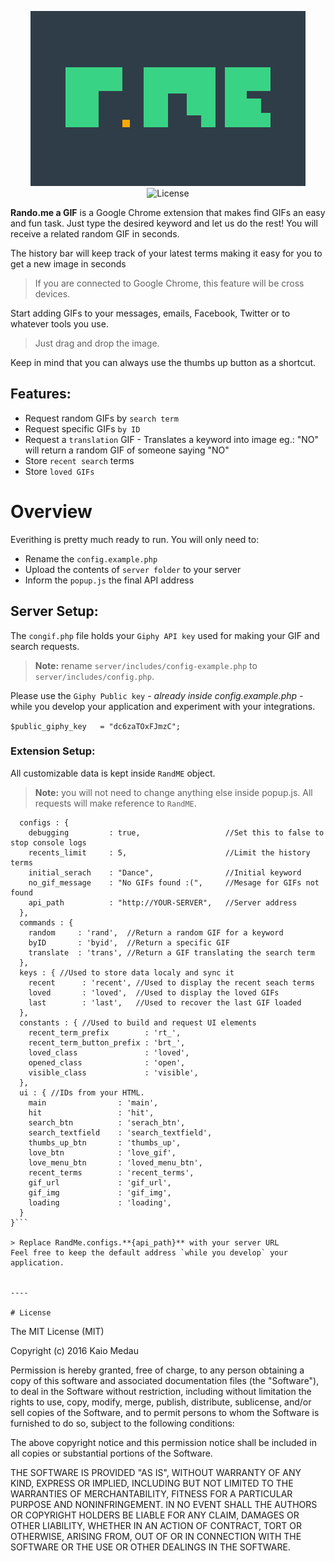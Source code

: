 <p align="center">
   <img src="https://raw.githubusercontent.com/kaiomedau/rando-me/master/google-chrome/layout/Chrome-Store/store_rando_tile_440.png" alt="Rando.me a GIF" /><br/>
   <img alt="License" src="https://img.shields.io/badge/license-MIT-blue.svg" />
</p>

**Rando.me a GIF** is a Google Chrome extension that makes find GIFs an easy and fun task. Just type the desired keyword and let us do the rest! You will receive a related random GIF in seconds.

The history bar will keep track of your latest terms making it easy for you to get a new image in seconds
> If you are connected to Google Chrome, this feature will be cross devices.

Start adding GIFs to your messages, emails, Facebook, Twitter or to whatever tools you use.
> Just drag and drop the image.

Keep in mind that you can always use the thumbs up button as a shortcut.

## Features:
- Request random GIFs by `search term`
- Request specific GIFs `by ID`
- Request a `translation` GIF - Translates a keyword into image eg.: "NO" will return a random GIF of someone saying "NO"
- Store `recent search` terms
- Store `loved GIFs`


# Overview
Everithing is pretty much ready to run.
You will only need to:
- Rename the `config.example.php`
- Upload the contents of `server folder` to your server
- Inform the `popup.js` the final API address


## Server Setup:
The `congif.php` file holds your `Giphy API key` used for making your GIF and search requests.
> **Note:** rename `server/includes/config-example.php` to `server/includes/config.php`.

Please use the `Giphy Public key` - *already inside config.example.php* - while you develop your application and experiment with your integrations.

```$public_giphy_key   = "dc6zaTOxFJmzC";```


### Extension Setup:
All customizable data is kept inside `RandME` object.
> **Note:** you will not need to change anything else inside popup.js. All requests will make reference to `RandME`.

```var RandME = {
  configs : {
    debugging         : true,                   //Set this to false to stop console logs
    recents_limit     : 5,                      //Limit the history terms
    initial_serach    : "Dance",                //Initial keyword
    no_gif_message    : "No GIFs found :(",     //Mesage for GIFs not found
    api_path          : "http://YOUR-SERVER",   //Server address
  },
  commands : {
    random     : 'rand',  //Return a random GIF for a keyword
    byID       : 'byid',  //Return a specific GIF
    translate  : 'trans', //Return a GIF translating the search term
  },
  keys : { //Used to store data localy and sync it
    recent      : 'recent', //Used to display the recent seach terms
    loved       : 'loved',  //Used to display the loved GIFs
    last        : 'last',   //Used to recover the last GIF loaded
  },
  constants : { //Used to build and request UI elements
    recent_term_prefix        : 'rt_',
    recent_term_button_prefix : 'brt_',
    loved_class               : 'loved',
    opened_class              : 'open',
    visible_class             : 'visible',
  },
  ui : { //IDs from your HTML.
    main                : 'main',
    hit                 : 'hit',
    search_btn          : 'serach_btn',
    search_textfield    : 'search_textfield',
    thumbs_up_btn       : 'thumbs_up',
    love_btn            : 'love_gif',
    love_menu_btn       : 'loved_menu_btn',
    recent_terms        : 'recent_terms',
    gif_url             : 'gif_url',
    gif_img             : 'gif_img',
    loading             : 'loading',
  }
}```

> Replace RandMe.configs.**{api_path}** with your server URL
Feel free to keep the default address `while you develop` your application.


----

# License

```
The MIT License (MIT)

Copyright (c) 2016 Kaio Medau

Permission is hereby granted, free of charge, to any person obtaining a copy
of this software and associated documentation files (the "Software"), to deal
in the Software without restriction, including without limitation the rights
to use, copy, modify, merge, publish, distribute, sublicense, and/or sell
copies of the Software, and to permit persons to whom the Software is
furnished to do so, subject to the following conditions:

The above copyright notice and this permission notice shall be included in all
copies or substantial portions of the Software.

THE SOFTWARE IS PROVIDED "AS IS", WITHOUT WARRANTY OF ANY KIND, EXPRESS OR
IMPLIED, INCLUDING BUT NOT LIMITED TO THE WARRANTIES OF MERCHANTABILITY,
FITNESS FOR A PARTICULAR PURPOSE AND NONINFRINGEMENT. IN NO EVENT SHALL THE
AUTHORS OR COPYRIGHT HOLDERS BE LIABLE FOR ANY CLAIM, DAMAGES OR OTHER
LIABILITY, WHETHER IN AN ACTION OF CONTRACT, TORT OR OTHERWISE, ARISING FROM,
OUT OF OR IN CONNECTION WITH THE SOFTWARE OR THE USE OR OTHER DEALINGS IN THE
SOFTWARE.
```
